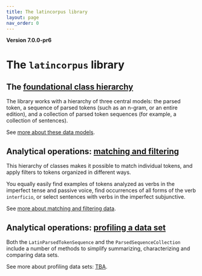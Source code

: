 ```yaml
---
title: The latincorpus library
layout: page
nav_order: 0
---
```




**Version 7.0.0-pr6**

# The `latincorpus` library

## The [foundational class hierarchy](./datamodels/)

The library works with a hierarchy of three central models:  the parsed token, a sequence of parsed tokens (such as an n-gram, or an entire edition), and a collection of parsed token sequences (for example, a collection of sentences).

See [more about these data models](./datamodels/).


## Analytical operations: [matching and filtering](./querying/)

This hierarchy of classes makes it possible to match individual tokens, and apply filters to tokens organized in different ways.  

You equally easily find examples of tokens analyzed as  verbs in the imperfect tense and passive voice, find  occurrences of all forms of the verb `interficio`, or select sentences with verbs in the imperfect subjunctive.

See [more about matching and filtering data](./querying/).


## Analytical operations: [profiling a data set](./profiling/)

Both the `LatinParsedTokenSequence` and the `ParsedSequenceCollection` include a number of methods to simplify summarizing, characterizing and comparing data sets.


See more about profiling data sets:  [TBA](./profiling/).

